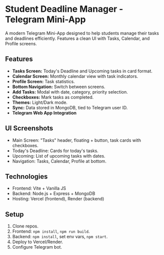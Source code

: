 # Student Deadline Manager - Telegram Mini-App

A modern Telegram Mini-App designed to help students manage their tasks and deadlines efficiently. Features a clean UI with Tasks, Calendar, and Profile screens.

## Features

- **Tasks Screen:** Today's Deadline and Upcoming tasks in card format.
- **Calendar Screen:** Monthly calendar view with task indicators.
- **Profile Screen:** Task statistics.
- **Bottom Navigation:** Switch between screens.
- **Add Tasks:** Modal with date, category, priority selection.
- **Checkboxes:** Mark tasks as completed.
- **Themes:** Light/Dark mode.
- **Sync:** Data stored in MongoDB, tied to Telegram user ID.
- **Telegram Web App Integration**

## UI Screenshots
- Main Screen: "Tasks" header, floating + button, task cards with checkboxes.
- Today's Deadline: Cards for today's tasks.
- Upcoming: List of upcoming tasks with dates.
- Navigation: Tasks, Calendar, Profile at bottom.

## Technologies
- Frontend: Vite + Vanilla JS
- Backend: Node.js + Express + MongoDB
- Hosting: Vercel (frontend), Render (backend)

## Setup
1. Clone repos.
2. Frontend: `npm install`, `npm run build`.
3. Backend: `npm install`, set env vars, `npm start`.
4. Deploy to Vercel/Render.
5. Configure Telegram bot.
